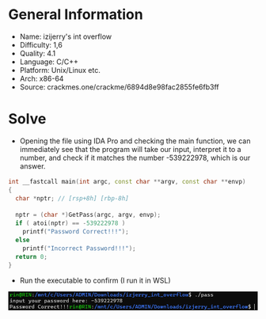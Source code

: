 # General Information
- Name: izijerry's int overflow
- Difficulty: 1,6
- Quality: 4.1
- Language: C/C++
- Platform: Unix/Linux etc.
- Arch: x86-64
- Source: crackmes.one/crackme/6894d8e98fac2855fe6fb3ff
# Solve
- Opening the file using IDA Pro and checking the main function, we can immediately see that the program will take our input, interpret it to a number, and check if it matches the number -539222978, which is our answer.
```cpp
int __fastcall main(int argc, const char **argv, const char **envp)
{
  char *nptr; // [rsp+8h] [rbp-8h]

  nptr = (char *)GetPass(argc, argv, envp);
  if ( atoi(nptr) == -539222978 )
    printf("Password Correct!!!");
  else
    printf("Incorrect Password!!!");
  return 0;
}
```
- Run the executable to confirm (I run it in WSL)

<div style="margin: auto; display: flex; justify-content: center; align-items: center">
    <img 
        style="text-align: center; display: block; margin-left: auto; margin-right: auto"
        src="./Pictures/confirm.png"
        alt="Confirm answer">
    </img>
</div>



